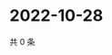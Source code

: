 # 2022-10-28

共 0 条

<!-- BEGIN WEIBO -->
<!-- 最后更新时间 Fri Oct 28 2022 15:16:13 GMT+0800 (China Standard Time) -->

<!-- END WEIBO -->
